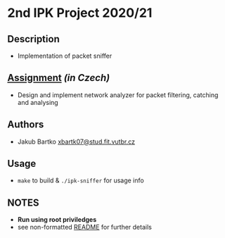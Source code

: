 # 2nd IPK Project 2020/21

## Description
- Implementation of packet sniffer

## [Assignment](https://github.com/bix-1/IPK/blob/master/proj2/doc/assignment.pdf) *(in Czech)*
- Design and implement network analyzer for packet filtering, catching and analysing

## Authors
- Jakub Bartko xbartk07@stud.fit.vutbr.cz

## Usage
- `make` to build & `./ipk-sniffer` for usage info

## NOTES
- **Run using root priviledges**
- see non-formatted [README](https://github.com/bix-1/IPK/blob/master/proj2/README) for further details
